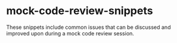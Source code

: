 # mock-code-review-snippets
These snippets include common issues that can be discussed and improved upon during a mock code review session.

